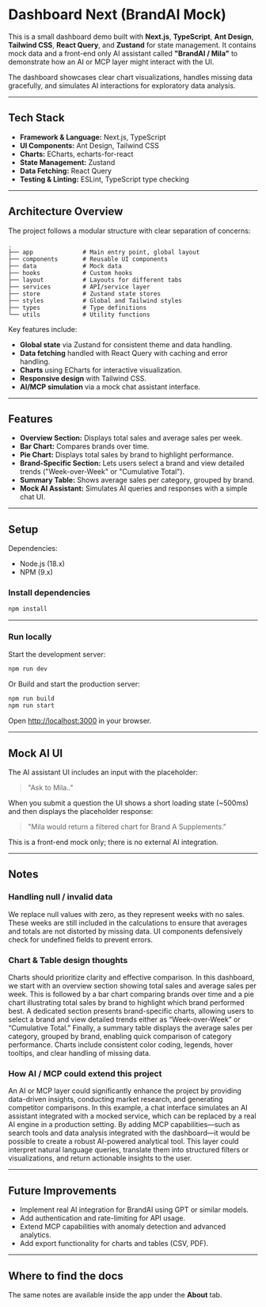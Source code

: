 # Dashboard Next (BrandAI Mock)

This is a small dashboard demo built with **Next.js**, **TypeScript**, **Ant Design**, **Tailwind CSS**, **React Query**, and **Zustand** for state management.
It contains mock data and a front-end only AI assistant called **"BrandAI / Mila"** to demonstrate how an AI or MCP layer might interact with the UI.

The dashboard showcases clear chart visualizations, handles missing data gracefully, and simulates AI interactions for exploratory data analysis.

---

## Tech Stack

- **Framework & Language:** Next.js, TypeScript
- **UI Components:** Ant Design, Tailwind CSS
- **Charts:** ECharts, echarts-for-react
- **State Management:** Zustand
- **Data Fetching:** React Query
- **Testing & Linting:** ESLint, TypeScript type checking

---

## Architecture Overview

The project follows a modular structure with clear separation of concerns:

```
.
├── app              # Main entry point, global layout
├── components       # Reusable UI components
├── data             # Mock data
├── hooks            # Custom hooks
├── layout           # Layouts for different tabs
├── services         # API/service layer
├── store            # Zustand state stores
├── styles           # Global and Tailwind styles
├── types            # Type definitions
└── utils            # Utility functions
```

Key features include:

- **Global state** via Zustand for consistent theme and data handling.
- **Data fetching** handled with React Query with caching and error handling.
- **Charts** using ECharts for interactive visualization.
- **Responsive design** with Tailwind CSS.
- **AI/MCP simulation** via a mock chat assistant interface.

---

## Features

- **Overview Section:** Displays total sales and average sales per week.
- **Bar Chart:** Compares brands over time.
- **Pie Chart:** Displays total sales by brand to highlight performance.
- **Brand-Specific Section:** Lets users select a brand and view detailed trends ("Week-over-Week" or "Cumulative Total").
- **Summary Table:** Shows average sales per category, grouped by brand.
- **Mock AI Assistant:** Simulates AI queries and responses with a simple chat UI.

---

## Setup

Dependencies:

- Node.js (18.x)
- NPM (9.x)

### Install dependencies

```bash
npm install
```

---

### Run locally

Start the development server:

```bash
npm run dev
```

Or Build and start the production server:

```bash
npm run build
npm run start
```

Open [http://localhost:3000](http://localhost:3000) in your browser.

---

## Mock AI UI

The AI assistant UI includes an input with the placeholder:

> "Ask to Mila.."

When you submit a question the UI shows a short loading state (~500ms) and then displays the placeholder response:

> "Mila would return a filtered chart for Brand A Supplements."

This is a front-end mock only; there is no external AI integration.

---

## Notes

### Handling null / invalid data

We replace null values with zero, as they represent weeks with no sales.
These weeks are still included in the calculations to ensure that averages and totals are not distorted by missing data.
UI components defensively check for undefined fields to prevent errors.

### Chart & Table design thoughts

Charts should prioritize clarity and effective comparison. In this dashboard, we start with an overview section showing total sales and average sales per week.
This is followed by a bar chart comparing brands over time and a pie chart illustrating total sales by brand to highlight which brand performed best.
A dedicated section presents brand-specific charts, allowing users to select a brand and view detailed trends either as “Week-over-Week” or “Cumulative Total.”
Finally, a summary table displays the average sales per category, grouped by brand, enabling quick comparison of category performance.
Charts include consistent color coding, legends, hover tooltips, and clear handling of missing data.

### How AI / MCP could extend this project

An AI or MCP layer could significantly enhance the project by providing data-driven insights, conducting market research, and generating competitor comparisons.
In this example, a chat interface simulates an AI assistant integrated with a mocked service, which can be replaced by a real AI engine in a production setting.
By adding MCP capabilities—such as search tools and data analysis integrated with the dashboard—it would be possible to create a robust AI-powered analytical tool.
This layer could interpret natural language queries, translate them into structured filters or visualizations, and return actionable insights to the user.

---

## Future Improvements

- Implement real AI integration for BrandAI using GPT or similar models.
- Add authentication and rate-limiting for API usage.
- Extend MCP capabilities with anomaly detection and advanced analytics.
- Add export functionality for charts and tables (CSV, PDF).

---

## Where to find the docs

The same notes are available inside the app under the **About** tab.
